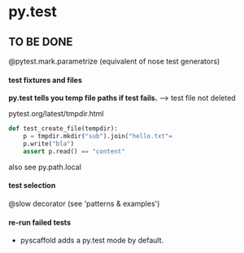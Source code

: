 # py.test

**TO BE DONE**
----

@pytest.mark.parametrize
(equivalent of nose test generators)

#### test fixtures and files

**py.test tells you temp file paths if test fails.**
--> test file not deleted

pytest.org/latest/tmpdir.html

```python
def test_create_file(tempdir):
    p = tmpdir.mkdir("sub").join("hello.txt"=
    p.write("bla")
    assert p.read() == "content"
```

also see py.path.local

#### test selection
@slow decorator (see 'patterns & examples')

#### re-run failed tests

* pyscaffold adds a py.test mode by default.

